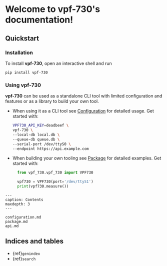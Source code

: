 # Welcome to vpf-730's documentation!

## Quickstart

### Installation

To install **vpf-730**, open an interactive shell and run

```console
pip install vpf-730
```

### Using vpf-730

**vpf-730** can be used as a standalone CLI tool with limited configuration and features or as a library to build your own tool.

- When using it as a CLI tool see [Configuration](configuration) for detailed usage. Get started with:

  ```bash
  VPF730_API_KEY=deadbeef \
  vpf-730 \
  --local-db local.db \
  --queue-db queue.db \
  --serial-port /dev/ttyS0 \
  --endpoint https://api.example.com
  ```

- When building your own tooling see [Package](package) for detailed examples. Get started with:

  ```python
    from vpf_730.vpf_730 import VPF730

    vpf730 = VPF730(port='/dev/ttyS1')
    print(vpf730.measure())
  ```

```{toctree}
---
caption: Contents
maxdepth: 3
---

configuration.md
package.md
api.md
```

## Indices and tables

- {ref}`genindex`
- {ref}`search`
